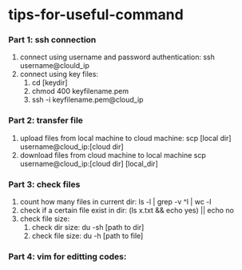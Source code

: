 # tips-for-useful-command
### Part 1: ssh connection
1. connect using username and password authentication: ssh username@clould_ip
2. connect using key files:
   1.  cd [keydir]
   2.  chmod 400 keyfilename.pem
   3.  ssh -i keyfilename.pem@cloud_ip
### Part 2: transfer file
1. upload files from local machine to cloud machine: scp [local dir] username@cloud_ip:[cloud dir]
2. download files from cloud machine to local machine scp username@cloud_ip:[cloud dir] [local_dir]
### Part 3: check files
1. count how many files in current dir: ls -l | grep -v ^l | wc -l
2. check if a certain file exist in dir: (ls x.txt && echo yes) || echo no
3. check file size: 
   1. check dir size: du -sh [path to dir]
   2. check file size: du -h [path to file]
### Part 4: vim for editting codes:
